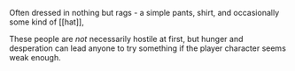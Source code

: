 Often dressed in nothing but rags - a simple pants, shirt, and occasionally some kind of [[hat]], 


These people are *not* necessarily hostile at first, but hunger and desperation can lead anyone to try something if the player character seems weak enough. 